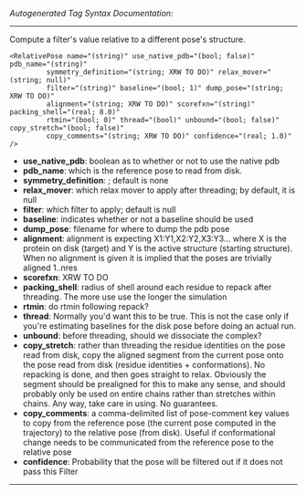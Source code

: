 _Autogenerated Tag Syntax Documentation:_

---
Compute a filter's value relative to a different pose's structure.

```
<RelativePose name="(string)" use_native_pdb="(bool; false)" pdb_name="(string)"
         symmetry_definition="(string; XRW TO DO)" relax_mover="(string; null)"
         filter="(string)" baseline="(bool; 1)" dump_pose="(string; XRW TO DO)"
         alignment="(string; XRW TO DO)" scorefxn="(string)" packing_shell="(real; 8.0)"
         rtmin="(bool; 0)" thread="(bool)" unbound="(bool; false)" copy_stretch="(bool; false)"
         copy_comments="(string; XRW TO DO)" confidence="(real; 1.0)" />
```

-   **use_native_pdb**: boolean as to whether or not to use the native pdb
-   **pdb_name**: which is the reference pose to read from disk.
-   **symmetry_definition**: ; default is none
-   **relax_mover**: which relax mover to apply after threading; by default, it is null
-   **filter**: which filter to apply; default is null
-   **baseline**: indicates whether or not a baseline should be used
-   **dump_pose**: filename for where to dump the pdb pose
-   **alignment**: alignment is expecting X1:Y1,X2:Y2,X3:Y3... where X is the protein on disk (target) and Y is the active structure (starting structure). When no alignment is given it is implied that the poses are trivially aligned 1..nres
-   **scorefxn**: XRW TO DO
-   **packing_shell**: radius of shell around each residue to repack after threading. The more use use the longer the simulation
-   **rtmin**: do rtmin following repack?
-   **thread**: Normally you'd want this to be true. This is not the case only if you're estimating baselines for the disk pose before doing an actual run.
-   **unbound**: before threading, should we dissociate the complex?
-   **copy_stretch**: rather than threading the residue identities on the pose read from disk, copy the aligned segment from the current pose onto the pose read from disk (residue identities + conformations). No repacking is done, and then goes straight to relax. Obviously the segment should be prealigned for this to make any sense, and should probably only be used on entire chains rather than stretches within chains. Any way, take care in using. No guarantees.
-   **copy_comments**: a comma-delimited list of pose-comment key values to copy from the reference pose (the current pose computed in the trajectory) to the relative pose (from disk). Useful if conformational change needs to be communicated from the reference pose to the relative pose
-   **confidence**: Probability that the pose will be filtered out if it does not pass this Filter

---
